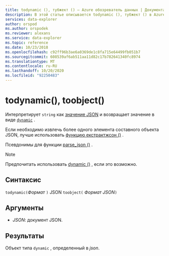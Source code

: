```yaml
---
title: todynamic (), тубжект () — Azure обозреватель данных | Документация Майкрософт
description: В этой статье описывается todynamic (), тубжект () в Azure обозреватель данных.
services: data-explorer
author: orspod
ms.author: orspodek
ms.reviewer: alexans
ms.service: data-explorer
ms.topic: reference
ms.date: 10/23/2018
ms.openlocfilehash: c92ff96b3ae6a0369de1c8fa715e64499fb051b7
ms.sourcegitcommit: 608539af6ab511aa11d82c17b782641340fc8974
ms.translationtype: MT
ms.contentlocale: ru-RU
ms.lasthandoff: 10/20/2020
ms.locfileid: "92250483"
---
```

# <a name="todynamic-toobject"></a>todynamic(), toobject()

Интерпретирует `string` как [значение JSON](https://json.org/) и возвращает значение в виде [`dynamic`](./scalar-data-types/dynamic.md) . 

Если необходимо извлечь более одного элемента составного объекта JSON, лучше использовать [функцию екстрактжсон ()](./extractjsonfunction.md) .

Псевдонимы для функции [parse_json ()](./parsejsonfunction.md) .

> [!NOTE]
> Предпочитать использовать [dynamic ()](./scalar-data-types/dynamic.md) , если это возможно.

## <a name="syntax"></a>Синтаксис

`todynamic(`*Формат* `)` 
 JSON `toobject(` *Формат JSON*`)`

## <a name="arguments"></a>Аргументы

* *JSON*: документ JSON.

## <a name="returns"></a>Результаты

Объект типа `dynamic` , определенный в *json*.
